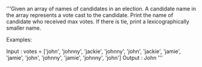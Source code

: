 '''Given an array of names of candidates in an election. A candidate name in the array represents a vote cast to the candidate.
Print the name of candidate who received max votes. If there is tie, print a lexicographically smaller name.



Examples:



Input : votes = ['john', 'johnny', 'jackie', 'johnny', 'john', 'jackie', 'jamie', 'jamie', 'john', 'johnny', 'jamie', 'johnny', 'john']
Output : John '''

